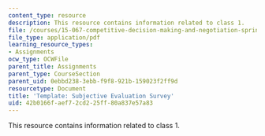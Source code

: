 ```yaml
---
content_type: resource
description: This resource contains information related to class 1.
file: /courses/15-067-competitive-decision-making-and-negotiation-spring-2011/42b0166faef72cd225ff80a837e57a83_MIT15_067S11_Cl1_tem-S_E_S.pdf
file_type: application/pdf
learning_resource_types:
- Assignments
ocw_type: OCWFile
parent_title: Assignments
parent_type: CourseSection
parent_uid: 0ebbd238-3ebb-f9f8-921b-159023f2ff9d
resourcetype: Document
title: 'Template: Subjective Evaluation Survey'
uid: 42b0166f-aef7-2cd2-25ff-80a837e57a83
---
```

This resource contains information related to class 1.

